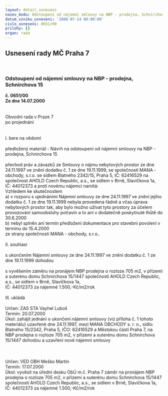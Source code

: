 ```yaml
---
layout: detail_usneseni
nazev_bodu: Odstoupení od nájemní smlouvy na NBP - prodejna, Schnirchova 15
datum_vzniku_usneseni: '2000-07-14 00:00:00'
cislo_usneseni: 0651/00
prilohy: []
organ: rada
---
```

<div id="ucUsn_pList" class="usn">
	<span><h2>Usnesení rady MČ Praha 7 </h2>
<br></span><div class="standBody">
<span><h3>Odstoupení od nájemní smlouvy na NBP - prodejna, Schnirchova 15</h3></span><div class="center">
		<strong>č. 0651/00</strong><br>
	</div>
<div class="center">
		<strong>Ze dne 14.07.2000</strong><br><br>
	</div>     <br>Obvodní rada v Praze 7<br>po projednání<br><br><br>I.	bere na vědomí<br><br> předložený materiál - Návrh na odstoupení od nájemní smlouvy na NBP - prodejna, Schnirchova 15<br><br>přechod práv a závazků ze Smlouvy o nájmu nebytových prostor ze dne 24.11.1997 ve znění dodatku č. 1 ze dne 19.11.1999, se společností MANA - obchody, s.r.o. se sídlem Blatného 2342/15, Praha 5, IČ: 62416529 na společnost AHOLD Czech Republic, a.s., se sídlem v Brně, Slavíčkova 1a, <br>IČ: 44012373 a proti novému nájemci namítá:<br>Vzhledem ke skutečnostem<br>a) v rozporu s ujednáními Nájemní smlouvy ze dne 24.11.1997 ve znění jejího dodatku č. 1 ze dne 19.11.1999 nebyla provedena řádně a včas úprava nebytových prostor tak, aby bylo možno užívat tyto prostory za účelem provozování samoobsluhy potravin a to ani v dodatečně poskytnuté lhůtě do 30.6.2000<br>b) nebyl splněn ani termín předložení dokumentace pro stavební povolení v termínu do 15.4.2000<br>ze strany společnosti MANA - obchody, s.r.o..<br><br>II.	souhlasí <br><br>s ukončením Nájemní smlouvy ze dne 24.11.1997 ve znění dodatku č. 1 ze dne 19.11.1999 dohodou<br><br>s vyvěšením záměru na pronájem NBP prodejna o rozloze 705 m2, v přízemí a suterénu domu Schnirchova 15/1447 společnosti AHOLD Czech Republic, a.s., se sídlem v Brně, Slavíčkova 1a, <br>IČ: 44012373 za nájemné 1.500,-Kč/m2/rok<br><br>III.	ukládá <br><br> Určen:	     	ZAS STA Vayhel Luboš<br>Termín: 20.07.2000<br>Úkol:	zahájit jednání o ukončení nájemní smlouvy (viz příloha č. 1 tohoto materiálu) uzavřené dne 24.11.1997, mezi MANA OBCHODY s. r. o., sídlo: Blatného 15/2342, Praha 5, IČO: 62416529 a Městskou částí Praha 7, na NBP prodejna o rozloze 705 m2, v přízemí a suterénu domu Schnirchova 15/1447 dohodou a uzavření nové nájemní smlouvy<br> <br><br><br> Určen:	     	VED OBH Meško Martin<br>Termín: 17.07.2000<br>Úkol:	vyvěsit na úřední desku ObÚ m.č. Praha 7 záměr na pronájem NBP prodejna o rozloze 705 m2, v přízemí a suterénu domu Schnirchova 15/1447 společnosti AHOLD Czech Republic, a.s., se sídlem v Brně, Slavíčkova 1a, IČ: 44012373 za nájemné 1.500,-Kč/m2/rok<br>  <br>
</div>
</div>
